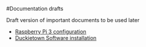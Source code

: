 #Documentation drafts

Draft version of important documents to be used later

* [Raspberry Pi 3 configuration](Raspberry_Pi_3_installation.md)
* [Duckietown Software installation](Duckietown_software_installation.md)
